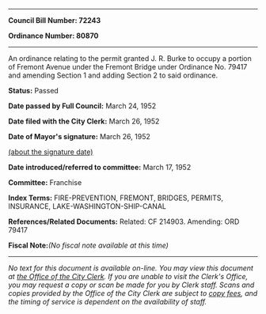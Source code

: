 

********

**Council Bill Number: 72243**
   
**Ordinance Number: 80870**
********

 An ordinance relating to the permit granted J. R. Burke to occupy a portion of Fremont Avenue under the Fremont Bridge under Ordinance No. 79417 and amending Section 1 and adding Section 2 to said ordinance.

**Status:** Passed
   
**Date passed by Full Council:** March 24, 1952
   
**Date filed with the City Clerk:** March 26, 1952
   
**Date of Mayor's signature:** March 26, 1952
   
[(about the signature date)](/~public/approvaldate.htm)
   
   
   
**Date introduced/referred to committee:** March 17, 1952
   
**Committee:** Franchise
   
   
**Index Terms:** FIRE-PREVENTION, FREMONT, BRIDGES, PERMITS, INSURANCE, LAKE-WASHINGTON-SHIP-CANAL

**References/Related Documents:** Related: CF 214903. Amending: ORD 79417

**Fiscal Note:**_(No fiscal note available at this time)_
********

_No text for this document is available on-line. You may view this document at [the Office of the City Clerk](http://www.seattle.gov/leg/clerk/contactUs.htm). If you are unable to visit the Clerk's Office, you may request a copy or scan be made for you by Clerk staff. Scans and copies provided by the Office of the City Clerk are subject to [copy fees](http://clerk.seattle.gov/~public/clerkfees.htm), and the timing of service is dependent on the availability of staff._


